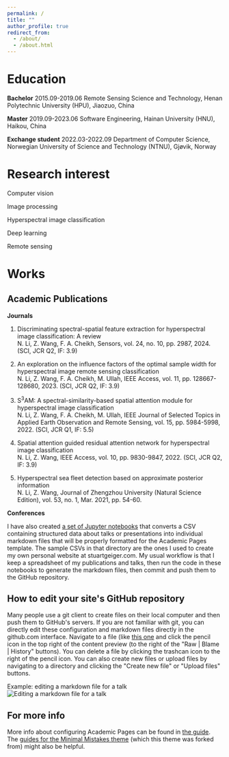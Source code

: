 ```yaml
---
permalink: /
title: ""
author_profile: true
redirect_from: 
  - /about/
  - /about.html
---
```


Education
======
**Bachelor**
2015.09-2019.06  Remote Sensing Science and Technology, Henan Polytechnic University (HPU), Jiaozuo, China

**Master**
2019.09-2023.06  Software Engineering, Hainan University (HNU), Haikou, China

**Exchange student**
2022.03-2022.09  Department of Computer Science, Norwegian University of Science and Technology (NTNU), Gjøvik, Norway

Research interest
======
Computer vision

Image processing

Hyperspectral image classification

Deep learning

Remote sensing

Works
======


Academic Publications
------
**Journals**
1. Discriminating spectral-spatial feature extraction for hyperspectral image classification: A review  
N. Li, Z. Wang, F. A. Cheikh, Sensors, vol. 24, no. 10, pp. 2987, 2024. (SCI, JCR Q2, IF: 3.9)

3. An exploration on the influence factors of the optimal sample width for hyperspectral image remote sensing classification  
N. Li, Z. Wang, F. A. Cheikh, M. Ullah, IEEE Access, vol. 11, pp. 128667-128680, 2023. (SCI, JCR Q2, IF: 3.9)

4. S<sup>3</sup>AM: A spectral-similarity-based spatial attention module for hyperspectral image classification  
N. Li, Z. Wang, F. A. Cheikh, M. Ullah, IEEE Journal of Selected Topics in Applied Earth Observation and Remote Sensing, vol. 15, pp. 5984-5998, 2022. (SCI, JCR Q1, IF: 5.5)

5. Spatial attention guided residual attention network for hyperspectral image classification  
N. Li, Z. Wang, IEEE Access, vol. 10, pp. 9830-9847, 2022. (SCI, JCR Q2, IF: 3.9)

6. Hyperspectral sea fleet detection based on approximate posterior information  
N. Li, Z. Wang, Journal of Zhengzhou University (Natural Science Edition), vol. 53, no. 1, Mar. 2021, pp. 54-60.

**Conferences**

I have also created [a set of Jupyter notebooks](https://github.com/academicpages/academicpages.github.io/tree/master/markdown_generator
) that converts a CSV containing structured data about talks or presentations into individual markdown files that will be properly formatted for the Academic Pages template. The sample CSVs in that directory are the ones I used to create my own personal website at stuartgeiger.com. My usual workflow is that I keep a spreadsheet of my publications and talks, then run the code in these notebooks to generate the markdown files, then commit and push them to the GitHub repository.

How to edit your site's GitHub repository
------
Many people use a git client to create files on their local computer and then push them to GitHub's servers. If you are not familiar with git, you can directly edit these configuration and markdown files directly in the github.com interface. Navigate to a file (like [this one](https://github.com/academicpages/academicpages.github.io/blob/master/_talks/2012-03-01-talk-1.md) and click the pencil icon in the top right of the content preview (to the right of the "Raw | Blame | History" buttons). You can delete a file by clicking the trashcan icon to the right of the pencil icon. You can also create new files or upload files by navigating to a directory and clicking the "Create new file" or "Upload files" buttons. 

Example: editing a markdown file for a talk
![Editing a markdown file for a talk](/images/editing-talk.png)

For more info
------
More info about configuring Academic Pages can be found in [the guide](https://academicpages.github.io/markdown/). The [guides for the Minimal Mistakes theme](https://mmistakes.github.io/minimal-mistakes/docs/configuration/) (which this theme was forked from) might also be helpful.

